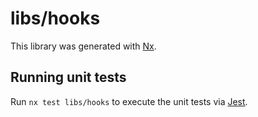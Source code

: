 # libs/hooks

This library was generated with [Nx](https://nx.dev).

## Running unit tests

Run `nx test libs/hooks` to execute the unit tests via [Jest](https://jestjs.io).

